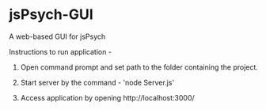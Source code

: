 # jsPsych-GUI
A web-based GUI for jsPsych

Instructions to run application -

1) Open command prompt and set path to the folder containing the project.

2) Start server by the command - 'node Server.js'

3) Access application by opening http://localhost:3000/